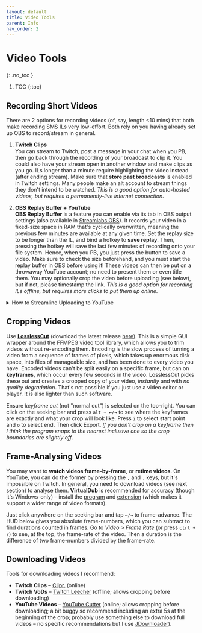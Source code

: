 ```yaml
---
layout: default
title: Video Tools
parent: Info
nav_order: 2
---
```


# Video Tools
{: .no_toc }

1. TOC
{:toc}

## Recording Short Videos
There are 2 options for recording videos (of, say, length <10 mins) that both make recording SMS ILs very low-effort. Both rely on you having already set up OBS to record/stream in general.

1. **Twitch Clips**  
You can stream to Twitch, post a message in your chat when you PB, then go back through the recording of your broadcast to clip it. You could also have your stream open in another window and make clips as you go. ILs longer than a minute require highlighting the video instead (after ending stream). Make sure that **store past broadcasts** is enabled in Twitch settings. Many people make an alt account to stream things they don't intend to be watched. *This is a good option for auto-hosted videos, but requires a permanently-live internet connection*.

2. **OBS Replay Buffer + YouTube**  
**OBS Replay Buffer** is a feature you can enable via its tab in OBS output settings (also available in [Streamlabs OBS](https://streamlabs.com/content-hub/post/instant-replays-in-streamlabs-obs)). It records your video in a fixed-size space in RAM that's cyclically overwritten, meaning the previous few minutes are available at any given time. Set the replay size to be longer than the IL, and bind a hotkey to **save replay**. Then, pressing the hotkey will save the last few minutes of recording onto your file system. Hence, when you PB, you just press the button to save a video. Make sure to check the size beforehand, and you must start the replay buffer in OBS before using it! These videos can then be put on a throwaway YouTube account; no need to present them or even title them. You may optionally crop the video before uploading (see below), but if not, please timestamp the link. *This is a good option for recording ILs offline, but requires more clicks to put them up online*.

<details markdown="block">
<summary> How to Streamline Uploading to YouTube </summary> {: .text-delta }
To streamline uploading clips to YouTube, edit a few default settings. In [YouTube Studio](https://studio.youtube.com/), click on Settings in the sidebar. Then in Channel > Advanced Settings, set your channel as "not made for kids", and in Upload Defaults, set Visibility to Public or Unlisted. Then, to upload videos, you can put them all in a folder and upload them all at the same time, but have to publish them one by one (but you receive a link once you complete the wizard each time, ready to paste in a sheet).
</details>

## Cropping Videos
Use [**LosslessCut**](https://github.com/mifi/lossless-cut) (download the latest release [here](https://github.com/mifi/lossless-cut/releases)). This is a simple GUI wrapper around the FFMPEG video tool library, which allows you to trim videos without re-encoding them. Encoding is the slow process of turning a video from a sequence of frames of pixels, which takes up enormous disk space, into files of manageable size, and has been done to every video you have. Encoded videos can't be split easily on a specific frame, but can on **keyframes**, which occur every few seconds in the video. LosslessCut picks these out and creates a cropped copy of your video, *instantly* and with *no quality degradation*. That's not possible if you just use a video editor or player. It is also lighter than such software.

Ensure *keyframe cut* (not "normal cut") is selected on the top-right. You can click on the seeking bar and press `alt + ←/→` to see where the keyframes are exactly and what your crop will look like. Press `i` to select start point and `o` to select end. Then click Export. *If you don't crop on a keyframe then I think the program snaps to the nearest inclusive one so the crop boundaries are slightly off*.

## Frame-Analysing Videos
You may want to **watch videos frame-by-frame**, or **retime videos**. On YouTube, you can do the former by pressing the `,` and `.` keys, but it's impossible on Twitch. In general, you need to download videos (see next section) to analyse them. **VirtualDub** is recommended for accuracy (though it's Windows-only) – install the [program](http://virtualdub.sourceforge.net/) and [extension](https://codecpack.co/download/FFInputDriver.html) (which makes it support a wider range of video formats).

Just click anywhere on the seeking bar and tap `←/→` to frame-advance. The HUD below gives you absolute frame-numbers, which you can subtract to find durations counted in frames. Go to *Video > Frame Rate* (or press `ctrl + r`) to see, at the top, the frame-rate of the video. Then a duration is the difference of two frame-numbers divided by the frame-rate.

## Downloading Videos
Tools for downloading videos I recommend:
* **Twitch Clips** – [Clipr.](https://clipr.xyz/) (online)
* **Twitch VoDs** – [Twitch Leecher](https://github.com/Franiac/TwitchLeecher/releases) (offline; allows cropping before downloading)
* **YouTube Videos** – [YouTube Cutter](https://youtube-cutter.org/) (online; allows cropping before downloading; a bit buggy so recommend including an extra 5s at the beginning of the crop; probably use something else to download full videos – no specific recommendations but I use [JDownloader](https://jdownloader.org/)).
